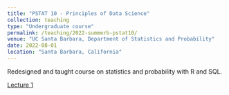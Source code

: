 ```yaml
---
title: "PSTAT 10 - Principles of Data Science"
collection: teaching
type: "Undergraduate course"
permalink: /teaching/2022-summerb-pstat10/
venue: "UC Santa Barbara, Department of Statistics and Probability"
date: 2022-08-01
location: "Santa Barbara, California"
---
```


Redesigned and taught course on statistics and probability with R and SQL.

[Lecture 1](/courses/pstat10/lectures/Lec1.html)